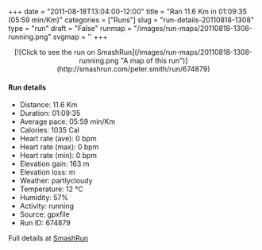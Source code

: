 +++
date = "2011-08-18T13:04:00-12:00"
title = "Ran 11.6 Km in 01:09:35 (05:59 min/Km)"
categories = ["Runs"]
slug = "run-details-20110818-1308"
type = "run"
draft = "False"
runmap = "/images/run-maps/20110818-1308-running.png"
svgmap = '<polyline points="100 44, 99 43, 98 44, 94 47, 91 50, 86 54, 84 53, 80 53, 75 53, 73 54, 68 55, 59 62, 54 67, 41 71, 40 71, 38 70, 36 65, 33 62, 28 62, 22 64, 19 63, 13 61, 9 55, 0 46, 4 43, 11 42, 14 40, 22 38, 23 37, 23 36, 30 30, 41 29, 43 30, 51 34, 54 34, 57 35, 76 35, 82 34, 82 35, 85 35, 85 36, 87 36, 89 37, 91 37, 92 38, 93 39, 96 40, 99 42, 100 44">'
+++



<!--more-->

<center>
[![Click to see the run on SmashRun](/images/run-maps/20110818-1308-running.png "A map of this run")](http://smashrun.com/peter.smith/run/674879)
</center>

#### Run details

* Distance: 11.6 Km
* Duration: 01:09:35
* Average pace: 05:59 min/Km
* Calories: 1035 Cal
* Heart rate (ave): 0 bpm
* Heart rate (max): 0 bpm
* Heart rate (min): 0 bpm
* Elevation gain: 163 m
* Elevation loss:  m
* Weather: partlycloudy
* Temperature: 12 &deg;C
* Humidity: 57%
* Activity: running
* Source: gpxfile
* Run ID: 674879

Full details at [SmashRun](http://smashrun.com/peter.smith/run/674879)